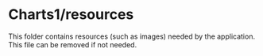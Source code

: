 # Charts1/resources

This folder contains resources (such as images) needed by the application. This file can
be removed if not needed.
